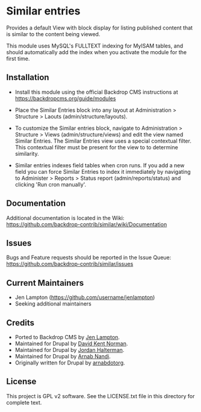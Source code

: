 Similar entries
===============

Provides a default View with block display for listing published content that
is similar to the content being viewed.

This module uses MySQL's FULLTEXT indexing for MyISAM tables, and should
automatically add the index when you activate the module for the first time.


Installation
------------

- Install this module using the official Backdrop CMS instructions at
  https://backdropcms.org/guide/modules

- Place the Similar Entries block into any layout at Administration >
  Structure > Laouts (admin/structure/layouts).

- To customize the Similar entries block, navigate to Administration >
  Structure > Views (admin/structure/views) and edit the view named Similar
  Entries. The Similar Entries view uses a special contextual filter. This
  contextual filter must be present for the view to to determine similarity.

- Similar entries indexes field tables when cron runs. If you add a new field
  you can force Similar Entries to index it immediately by navigating to
  Administer > Reports > Status report (admin/reports/status) and clicking
  'Run cron manually'.


Documentation
-------------

Additional documentation is located in the Wiki:
https://github.com/backdrop-contrib/similar/wiki/Documentation

Issues
------

Bugs and Feature requests should be reported in the Issue Queue:
https://github.com/backdrop-contrib/similar/issues

Current Maintainers
-------------------

- Jen Lampton (https://github.com/username/jenlampton)
- Seeking additional maintainers

Credits
-------

- Ported to Backdrop CMS by [Jen Lampton](https://github.com/username/jenlampton).
- Maintained for Drupal by [David Kent Norman](http://deekayen.net).
- Maintained for Drupal by [Jordan Halterman](https://www.drupal.org/u/jordojuice).
- Maintained for Drupal by [Arnab Nandi](http://arnab.org).
- Originally written for Drupal by [arnabdotorg](https://www.drupal.org/user/8611).

License
-------

This project is GPL v2 software. See the LICENSE.txt file in this directory for
complete text.



